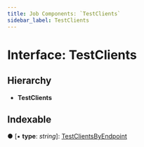 ```yaml
---
title: Job Components: `TestClients`
sidebar_label: TestClients
---
```


# Interface: TestClients

## Hierarchy

* **TestClients**

## Indexable

● \[▪ **type**: *string*\]: [TestClientsByEndpoint](testclientsbyendpoint.md)

